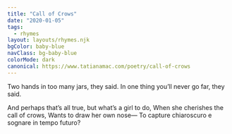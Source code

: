 ```yaml
---
title: "Call of Crows"
date: "2020-01-05"
tags:
  - rhymes
layout: layouts/rhymes.njk
bgColor: baby-blue
navClass: bg-baby-blue
colorMode: dark
canonical: https://www.tatianamac.com/poetry/call-of-crows
---
```


Two hands in too many jars,
they said.
In one thing you’ll never go far,
they said.

And perhaps that’s all true,
but what’s a girl to do,
When she cherishes the call of crows,
Wants to draw her own nose—
To capture chiaroscuro
e sognare in tempo futuro?
